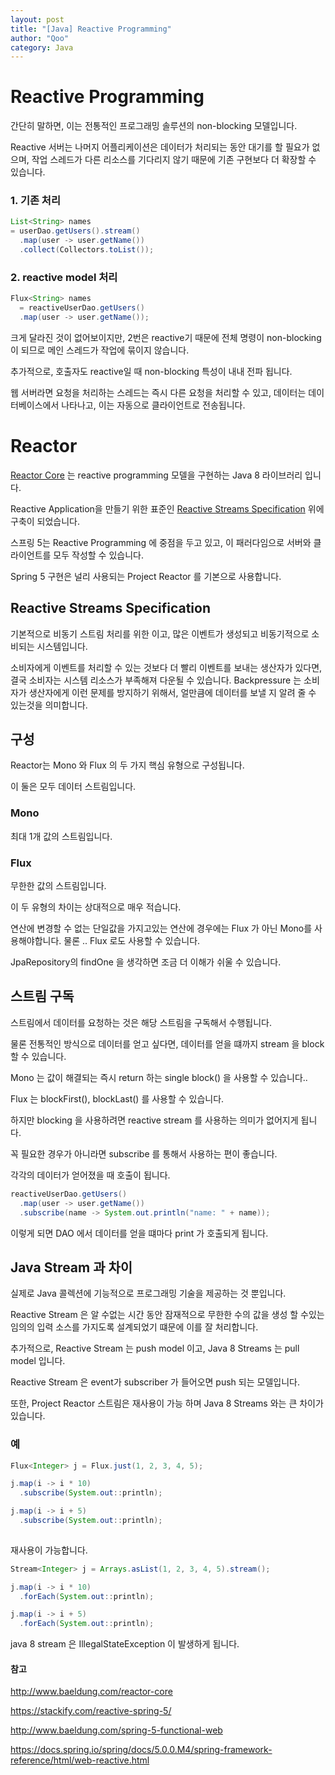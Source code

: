 ```yaml
---
layout: post
title: "[Java] Reactive Programming"
author: "Qoo"
category: Java
---
```

# Reactive Programming
간단히 말하면, 이는 전통적인 프로그래밍 솔루션의 non-blocking 모델입니다.

Reactive 서버는 나머지 어플리케이션은 데이터가 처리되는 동안 대기를 할 필요가 없으며, 작업 스레드가 다른 리소스를 기다리지 않기 때문에 기존 구현보다 더 확장할 수 있습니다.

### 1. 기존 처리 
```java
List<String> names 
= userDao.getUsers().stream()
  .map(user -> user.getName())
  .collect(Collectors.toList());
```

### 2. reactive model 처리
```java
Flux<String> names 
  = reactiveUserDao.getUsers()
  .map(user -> user.getName());
```

크게 달라진 것이 없어보이지만, 2번은 reactive기 때문에 전체 명령이 non-blocking이 되므로 메인 스레드가 작업에 묶이지 않습니다.

추가적으로, 호출자도 reactive일 때 non-blocking 특성이 내내 전파 됩니다.

웹 서버라면 요청을 처리하는 스레드는 즉시 다른 요청을 처리할 수 있고, 데이터는 데이터베이스에서 나타나고, 이는 자동으로 클라이언트로 전송됩니다.


# Reactor
[Reactor Core](https://github.com/reactor/reactor-core) 는 reactive programming  모델을 구현하는 Java 8 라이브러리 입니다.

Reactive Application을 만들기 위한 표준인 [Reactive Streams Specification](http://www.reactive-streams.org/) 위에 구축이 되었습니다.

스프링 5는 Reactive Programming 에 중점을 두고 있고, 이 패러다임으로 서버와 클라이언트를 모두 작성할 수 있습니다.

Spring 5 구현은 널리 사용되는 Project Reactor 를 기본으로 사용합니다.

## Reactive Streams Specification
기본적으로 비동기 스트림 처리를 위한 이고, 많은 이벤트가 생성되고 비동기적으로 소비되는 시스템입니다.

소비자에게 이벤트를 처리할 수 있는 것보다 더 빨리 이벤트를 보내는 생산자가 있다면, 결국 소비자는 시스템 리소스가 부족해져 다운될 수 있습니다.
Backpressure 는 소비자가 생산자에게 이런 문제를 방지하기 위해서, 얼만큼에 데이터를 보낼 지 알려 줄 수 있는것을 의미합니다.


## 구성
Reactor는 Mono 와  Flux 의 두 가지 핵심 유형으로 구성됩니다.

이 둘은 모두 데이터 스트림입니다.

### Mono
최대 1개 값의 스트림입니다.

### Flux
무한한 값의 스트림입니다.

이 두 유형의 차이는 상대적으로 매우 적습니다.

연산에 변경할 수 없는 단일값을 가지고있는 연산에 경우에는 Flux 가 아닌  Mono를 사용해야합니다.
물론 .. Flux 로도 사용할 수 있습니다.

JpaRepository의 findOne 을 생각하면 조금 더 이해가 쉬울 수 있습니다.

## 스트림 구독
스트림에서 데이터를 요청하는 것은 해당 스트림을 구독해서 수행됩니다.

물론 전통적인 방식으로 데이터를 얻고 싶다면, 데이터를 얻을 떄까지 stream 을 block 할 수 있습니다.

Mono 는 값이 해결되는 즉시 return 하는 single block() 을 사용할 수 있습니다..

Flux 는 blockFirst(), blockLast() 를 사용할 수 있습니다.

하지만 blocking 을 사용하려면 reactive stream 를 사용하는 의미가 없어지게 됩니다.

꼭 필요한 경우가 아니라면 subscribe 를 통해서 사용하는 편이 좋습니다. 

각각의 데이터가 얻어졌을 때 호출이 됩니다.

```java
reactiveUserDao.getUsers()
  .map(user -> user.getName())
  .subscribe(name -> System.out.println("name: " + name));
```
이렇게 되면 DAO 에서 데이터를 얻을 떄마다 print 가 호출되게 됩니다.

## Java Stream 과 차이
실제로 Java 콜렉션에 기능적으로 프로그래밍 기술을 제공하는 것 뿐입니다.
 
Reactive Stream 은 알 수없는 시간 동안 잠재적으로 무한한 수의 값을 생성 할 수있는 임의의 입력 소스를 가지도록 설계되었기 떄문에 이를 잘 처리합니다. 

추가적으로, Reactive Stream 는 push model 이고, Java 8 Streams 는 pull model 입니다.

Reactive Stream 은 event가 subscriber 가 들어오면 push 되는 모델입니다. 

또한, Project Reactor 스트림은 재사용이 가능 하며 Java 8 Streams 와는 큰 차이가 있습니다.

### 예 
```java
Flux<Integer> j = Flux.just(1, 2, 3, 4, 5);

j.map(i -> i * 10)
  .subscribe(System.out::println);

j.map(i -> i + 5)
  .subscribe(System.out::println);
  
```
재사용이 가능합니다.

```java
Stream<Integer> j = Arrays.asList(1, 2, 3, 4, 5).stream();

j.map(i -> i * 10)
  .forEach(System.out::println);

j.map(i -> i + 5)
  .forEach(System.out::println);
```
java 8 stream 은 IllegalStateException 이 발생하게 됩니다.

#### 참고
http://www.baeldung.com/reactor-core

https://stackify.com/reactive-spring-5/

http://www.baeldung.com/spring-5-functional-web

https://docs.spring.io/spring/docs/5.0.0.M4/spring-framework-reference/html/web-reactive.html